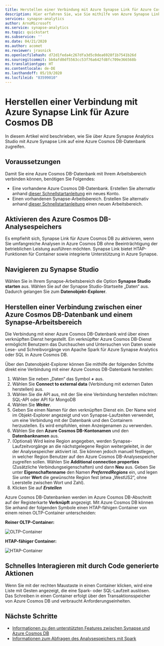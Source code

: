 ```yaml
---
title: Herstellen einer Verbindung mit Azure Synapse Link für Azure Cosmos DB
description: Hier erfahren Sie, wie Sie mithilfe von Azure Synapse Link eine Azure Cosmos DB-Instanz mit einem Synapse-Arbeitsbereich verbinden.
services: synapse-analytics
author: ArnoMicrosoft
ms.service: synapse-analytics
ms.topic: quickstart
ms.subservice: ''
ms.date: 04/21/2020
ms.author: acomet
ms.reviewer: jrasnick
ms.openlocfilehash: d72d1feda4c267dfa3d5c0dea6928f1b7541b26d
ms.sourcegitcommit: bb0afd0df5563cc53f76a642fd8fc709e366568b
ms.translationtype: HT
ms.contentlocale: de-DE
ms.lasthandoff: 05/19/2020
ms.locfileid: "83599010"
---
```

# <a name="connect-to-azure-synapse-link-for-azure-cosmos-db"></a>Herstellen einer Verbindung mit Azure Synapse Link für Azure Cosmos DB

In diesem Artikel wird beschrieben, wie Sie über Azure Synapse Analytics Studio mit Azure Synapse Link auf eine Azure Cosmos DB-Datenbank zugreifen.

## <a name="prerequisites"></a>Voraussetzungen

Damit Sie eine Azure Cosmos DB-Datenbank mit Ihrem Arbeitsbereich verbinden können, benötigen Sie Folgendes:

* Eine vorhandene Azure Cosmos DB-Datenbank. Erstellen Sie alternativ anhand [dieser Schnellstartanleitung](https://docs.microsoft.com/azure/cosmos-db/how-to-manage-database-account) ein neues Konto.
* Einen vorhandenen Synapse-Arbeitsbereich. Erstellen Sie alternativ anhand [dieser Schnellstartanleitung](https://docs.microsoft.com/azure/synapse-analytics/quickstart-create-workspace) einen neuen Arbeitsbereich. 

## <a name="enable-azure-cosmos-db-analytical-store"></a>Aktivieren des Azure Cosmos DB-Analysespeichers

Es empfiehlt sich, Synapse Link für Azure Cosmos DB zu aktivieren, wenn Sie umfangreiche Analysen in Azure Cosmos DB ohne Beeinträchtigung der betrieblichen Leistung ausführen möchten. Synapse Link bietet HTAP-Funktionen für Container sowie integrierte Unterstützung in Azure Synapse.

## <a name="navigate-to-synapse-studio"></a>Navigieren zu Synapse Studio

Wählen Sie in Ihrem Synapse-Arbeitsbereich die Option **Synapse Studio starten** aus. Wählen Sie auf der Synapse Studio-Startseite „Daten“ aus. Dadurch gelangen Sie zum **Datenobjekt-Explorer**.

## <a name="connect-an-azure-cosmos-db-database-to-a-synapse-workspace"></a>Herstellen einer Verbindung zwischen einer Azure Cosmos DB-Datenbank und einem Synapse-Arbeitsbereich

Die Verbindung mit einer Azure Cosmos DB-Datenbank wird über einen verknüpften Dienst hergestellt. Ein verknüpfter Azure Cosmos DB-Dienst ermöglicht Benutzern das Durchsuchen und Untersuchen von Daten sowie Lese- und Schreibvorgänge von Apache Spark für Azure Synapse Analytics oder SQL in Azure Cosmos DB.

Über den Datenobjekt-Explorer können Sie mithilfe der folgenden Schritte direkt eine Verbindung mit einer Azure Cosmos DB-Datenbank herstellen:

1. Wählen Sie neben „Daten“ das Symbol ***+*** aus.
2. Wählen Sie **Connect to external data** (Verbindung mit externen Daten herstellen) aus.
3. Wählen Sie die API aus, mit der Sie eine Verbindung herstellen möchten: SQL-API oder API für MongoDB
4. Wählen Sie ***Weiter***.
5. Geben Sie einen Namen für den verknüpften Dienst ein. Der Name wird im Objekt-Explorer angezeigt und von Synapse-Laufzeiten verwendet, um eine Verbindung mit der Datenbank und den Containern herzustellen. Es wird empfohlen, einen Anzeigenamen zu verwenden.
6. Wählen Sie den **Azure Cosmos DB-Kontonamen** und den **Datenbanknamen** aus.
7. (Optional) Wird keine Region angegeben, werden Synapse-Laufzeitvorgänge an die nächstgelegene Region weitergeleitet, in der der Analysespeicher aktiviert ist. Sie können jedoch manuell festlegen, in welcher Region Benutzer auf den Azure Cosmos DB-Analysespeicher zugreifen sollen. Wählen Sie **Additional connection properties** (Zusätzliche Verbindungseigenschaften) und dann **Neu** aus. Geben Sie unter **Eigenschaftenname** den Namen ***PreferredRegions*** ein, und legen Sie unter **Wert** die gewünschte Region fest (etwa „WestUS2“, ohne Leerstelle zwischen Wort und Zahl).
8. Klicken Sie auf ***Erstellen***

Azure Cosmos DB-Datenbanken werden im Azure Cosmos DB-Abschnitt auf der Registerkarte **Verknüpft** angezeigt. Mit Azure Cosmos DB können Sie anhand der folgenden Symbole einen HTAP-fähigen Container von einem reinen OLTP-Container unterscheiden:

**Reiner OLTP-Container:**

![OLTP-Container](../media/quickstart-connect-synapse-link-cosmosdb/oltp-container.png)

**HTAP-fähiger Container:**

![HTAP-Container](../media/quickstart-connect-synapse-link-cosmosdb/htap-container.png)

## <a name="quickly-interact-with-code-generated-actions"></a>Schnelles Interagieren mit durch Code generierte Aktionen

Wenn Sie mit der rechten Maustaste in einen Container klicken, wird eine Liste mit Gesten angezeigt, die eine Spark- oder SQL-Laufzeit auslösen. Das Schreiben in einen Container erfolgt über den Transaktionsspeicher von Azure Cosmos DB und verbraucht Anforderungseinheiten.  

## <a name="next-steps"></a>Nächste Schritte

* [Informationen zu den unterstützten Features zwischen Synapse und Azure Cosmos DB](./concept-synapse-link-cosmos-db-support.md)
* [Informationen zum Abfragen des Analysespeichers mit Spark](./how-to-query-analytical-store-spark.md)